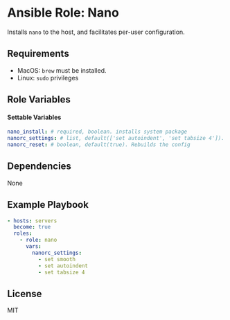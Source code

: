 # Ansible Role: Nano

Installs `nano` to the host, and facilitates per-user configuration.

## Requirements

- MacOS: `brew` must be installed.
- Linux: `sudo` privileges

## Role Variables

#### Settable Variables
```yaml
nano_install: # required, boolean. installs system package
nanorc_settings: # list, default(['set autoindent', 'set tabsize 4']). see: https://www.nano-editor.org/dist/latest/nanorc.5.html
nanorc_reset: # boolean, default(true). Rebuilds the config
```

## Dependencies

None

## Example Playbook
```yaml
- hosts: servers
  become: true
  roles:
    - role: nano
      vars:
        nanorc_settings:
          - set smooth
          - set autoindent
          - set tabsize 4
```

## License

MIT
